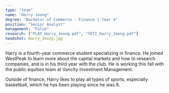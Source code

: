 ```yaml
---
type: "team"
name: "Harry Jeong"
degree: "Bachelor of Commerce - Finance | Year 4"
position: "Senior Analyst"
management: "False"
research: ["PLAY_Harry_Jeong.pdf", "YETI_Harry_Jeong.pdf"]
headshot: Harry_Jeong.jpg
---
```


Harry is a fourth-year commerce student specializing in finance. He joined WestPeak to learn more about the capital markets and how to research companies, and is in his third year with the club. He is working this fall with the public equities team at Vancity Investment Management.

Outside of finance, Harry likes to play all types of sports, especially basketball, which he has been playing since he was 8.
